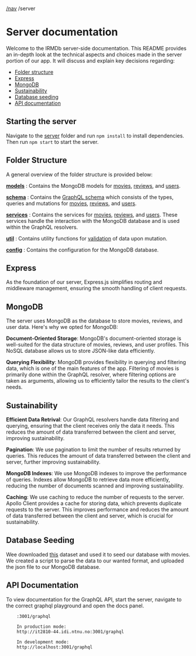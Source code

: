 [/nav](../navigation.md) /server

# Server documentation

Welcome to the IRMDb server-side documentation. This README provides an in-depth look at the technical aspects and choices made in the server portion of our app. It will discuss and explain key decisions regarding:

- [Folder structure](#folder-structure)
- [Express](#express)
- [MongoDB](#mongodb)
- [Sustainability](#sustainability)
- [Database seeding](#database-seeding)
- [API documentation](#api-documentation)

## Starting the server

Navigate to the [server](.) folder and run `npm install` to install dependencies. Then run `npm start` to start the server.

## Folder Structure

A general overview of the folder structure is provided below:

[**models**](./models/)
: Contains the MongoDB models for [movies](./models/Movie.ts), [reviews](./models/Review.ts), and [users](./models/User.ts).

[**schema**](./schema/)
: Contains the [GraphQL schema](./schema/schema.ts) which consists of the types, queries and mutations for [movies](./schema/movie.ts), [reviews](./schema/review.ts), and [users](./schema/user.ts).

[**services**](./services/)
: Contains the services for [movies](./services/MovieService.ts), [reviews](./services/ReviewService.ts), and [users](./services/UserService.ts). These services handle the interaction with the MongoDB database and is used within the GraphQL resolvers.

[**util**](./util/)
: Contains utility functions for [validation](./util/validators.ts) of data upon mutation.

[**config**](./config/)
: Contains the configuration for the MongoDB database.

## Express

As the foundation of our server, Express.js simplifies routing and middleware management, ensuring the smooth handling of client requests.

## MongoDB

The server uses MongoDB as the database to store movies, reviews, and user data. Here's why we opted for MongoDB:

**Document-Oriented Storage**: MongoDB's document-oriented storage is well-suited for the data structure of movies, reviews, and user profiles. This NoSQL database allows us to store JSON-like data efficiently.

**Querying Flexibility**: MongoDB provides flexibility in querying and filtering data, which is one of the main features of the app. Filtering of movies is primarily done within the GraphQL resolver, where filtering options are taken as arguments, allowing us to efficiently tailor the results to the client's needs.

## Sustainability

**Efficient Data Retrival**: Our GraphQL resolvers handle data filtering and querying, ensuring that the client receives only the data it needs. This reduces the amount of data transferred between the client and server, improving sustainability.

**Pagination**: We use pagination to limit the number of results returned by queries. This reduces the amount of data transferred between the client and server, further improving sustainability.

**MongoDB Indexes**: We use MongoDB indexes to improve the performance of queries. Indexes allow MongoDB to retrieve data more efficiently, reducing the number of documents scanned and improving sustainability.

**Caching**: We use caching to reduce the number of requests to the server. Apollo Client provides a cache for storing data, which prevents duplicate requests to the server. This improves performance and reduces the amount of data transferred between the client and server, which is crucial for sustainability.

## Database Seeding

Wee downloaded [this](https://datasetsearch.research.google.com/search?src=3&query=movie%20dataset&docid=L2cvMTFydjVidnk4eA%3D%3D) dataset and used it to seed our database with movies. We created a script to parse the data to our wanted format, and uploaded the json file to our MongoDB database.

## API Documentation

To view documentation for the GraphQL API, start the server, navigate to the correct graphql playground and open the docs panel.

```
    :3001/graphql

    In production mode:
    http://it2810-44.idi.ntnu.no:3001/graphql

    In development mode:
    http://localhost:3001/graphql
```
